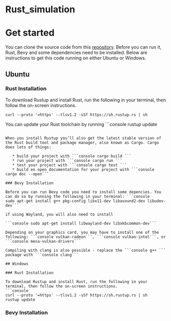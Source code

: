 # Rust_simulation

# Get started

You can clone the source code from this [repository](https://github.com/Sandraak/Rust_simulation/tree/main). Before you can run it, Rust, Bevy and some dependencies need to be installed. Below are instructions to get this code running on either Ubuntu or Windows.

## Ubuntu

### Rust Installation

To download Rustup and install Rust, run the following in your terminal, then follow the on-screen instructions.
```console
curl --proto '=https' --tlsv1.2 -sSf https://sh.rustup.rs | sh
```

You can update your Rust toolchain by running ```console 
rustup update
```

When you install Rustup you’ll also get the latest stable version of the Rust build tool and package manager, also known as Cargo. Cargo does lots of things:

   * build your project with ```console cargo build ```
   * run your project with ```console cargo run ```
   * test your project with ```console cargo test ```
   * build en open documentation for your project with ```console cargo doc --open```

### Bevy Installation

Before you can run Bevy code you need to install some depencies. You can do so by running the following in your terminal: ```console
sudo apt-get install g++ pkg-config libx11-dev libasound2-dev libudev-dev```

if using Wayland, you will also need to install

```console sudo apt-get install libwayland-dev libxkbcommon-dev```

Depending on your graphics card, you may have to install one of the following: ```console vulkan-radeon```, ```console vulkan-intel```, or ```console mesa-vulkan-drivers```

Compiling with clang is also possible - replace the ```console g++ ``` package with ```console clang```

## Windows

### Rust Installation

To download Rustup and install Rust, run the following in your terminal, then follow the on-screen instructions.
```console
curl --proto '=https' --tlsv1.2 -sSf https://sh.rustup.rs | sh
rustup update
```

### Bevy Installation

